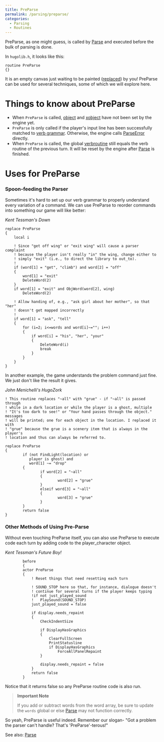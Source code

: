 ```yaml
---
title: PreParse
permalink: /parsing/preparse/
categories: 
  - Parsing
  - Routines
---
```


PreParse, as one might guess, is called by [Parse](/routines/parse/) and
executed before the bulk of parsing is done.

In `hugolib.h`, it looks like this:

    routine PreParse
    {}

It is an empty canvas just waiting to be painted
([replaced](/guts/replace/)) by you! PreParse can be used for
several techniques, some of which we will explore here.

# Things to know about PreParse

-   When `PreParse` is called, [object](/basics/global/) and
    [xobject](/globals/xobject/) have not been set by the engine yet.
-   `PreParse` is only called if the player's input line has been
    successfully matched to [verb grammar](/basics/grammar/).
    Otherwise, the engine calls [ParseError](/parsing/parseerror/)
    directly.
-   When `PreParse` is called, the global
    [verbroutine](/globals/verbroutine/) still equals the verb routine
    of the previous turn. It will be reset by the engine after
    [Parse](/routines/parse/) is finished.

# Uses for PreParse

### Spoon-feeding the Parser

Sometimes it's hard to set up our verb grammar to properly understand
every variation of a command. We can use PreParse to reorder commands
into something our game will like better:

*Kent Tessman's Down*

    replace PreParse
    {
        local i

        ! Since "get off wing" or "exit wing" will cause a parser complaint
        ! because the player isn't really "in" the wing, change either to
        ! simply "exit" (i.e., to direct the library to out_to).
        !
        if (word[1] = "get", "climb") and word[2] = "off"
        {
            word[1] = "exit"
            DeleteWord(2)
        }
        if word[1] = "exit" and ObjWord(word[2], wing)
            DeleteWord(2)

        ! Allow handing of, e.g., "ask girl about her mother", so that "her"
        ! doesn't get mapped incorrectly
        !
        if word[1] = "ask", "tell"
        {
            for (i=2; i<=words and word[i]~=""; i++)
            {
                if word[i] = "his", "her", "your"
                {
                    DeleteWord(i)
                    break
                }
            }
        }
    }

In another example, the game understands the problem command just fine.
We just don't like the result it gives.

*John Menichelli's HugoZork*

    ! This routine replaces "~all" with "grue" - if "~all" is passed through
    ! while in a dark location or while the player is a ghost, multiple
    ! "It's too dark to see!" or "Your hand passes through the object." messages
    ! will be printed; one for each object in the location. I replaced it with
    ! "grue" because the grue is a scenery item that is always in the player's
    ! location and thus can always be referred to.

    replace PreParse
    {
            if (not FindLight(location) or
               player is ghost) and
               word[1] ~= "drop"
            {
                    if word[2] = "~all"
                    {
                            word[2] = "grue"
                    }
                    elseif word[3] = "~all"
                    {
                            word[3] = "grue"
                    }
            }
            return false
    }

### Other Methods of Using Pre-Parse

Without even touching PreParse itself, you can also use PreParse to
execute code each turn by adding code to the player_character object.

*Kent Tessman's Future Boy!*

            before
            {
            actor PreParse
            {
                ! Reset things that need resetting each turn

                ! SOUND_STOP here so that, for instance, dialogue doesn't
                ! continue for several turns if the player keeps typing
                !if not just_played_sound
                !   PlaySound(SOUND_STOP)
                just_played_sound = false

                if display.needs_repaint
                {
                    CheckIndentSize

                    if DisplayHasGraphics
                    {
                        ClearFullScreen
                        PrintStatusline
                        if DisplayHasGraphics
                            ForceAllPanelRepaint
                    }

                    display.needs_repaint = false
                }
                return false
            }

Notice that it returns false so any PreParse routine code is also run.

>**Important Note**
>
>If you add or subtract words from the word array, be sure to update the `words` global or else [Parse](/routines/parse/) may not function correctly.

So yeah, PreParse is useful indeed. Remember our slogan- "Got a problem
the parser can't handle? That's 'PreParse'-terous!"

See also: [Parse](/routines/parse/)
